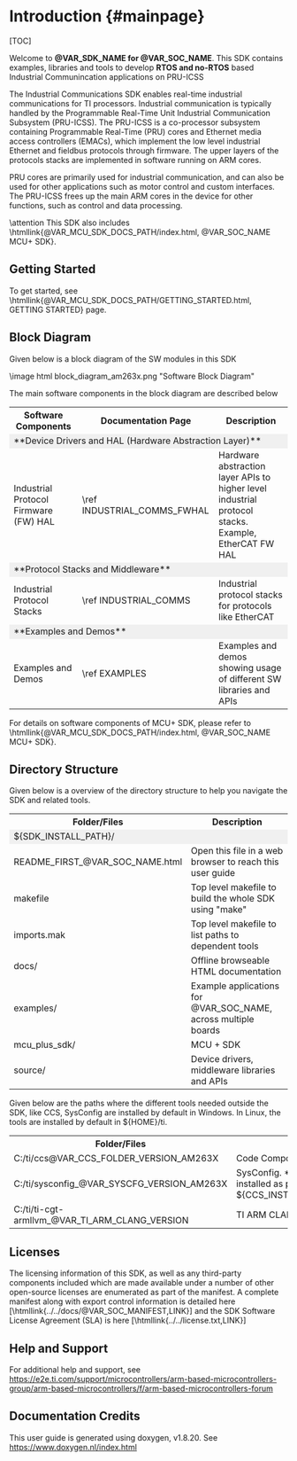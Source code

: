 # Introduction {#mainpage}

[TOC]

Welcome to **@VAR_SDK_NAME for @VAR_SOC_NAME**. This SDK contains examples, libraries and tools to develop **RTOS and no-RTOS** based Industrial Communincation applications on PRU-ICSS

The Industrial Communications SDK enables real-time industrial communications for TI processors. Industrial communication is typically handled by the Programmable Real-Time Unit Industrial Communication Subsystem (PRU-ICSS). The PRU-ICSS is a co-processor subsystem containing Programmable Real-Time (PRU) cores and Ethernet media access controllers (EMACs), which implement the low level industrial Ethernet and fieldbus protocols through firmware. The upper layers of the protocols stacks are implemented in software running on ARM cores.

PRU cores are primarily used for industrial communication, and can also be used for other applications such as motor control and custom interfaces. The PRU-ICSS frees up the main ARM cores in the device for other functions, such as control and data processing.

\attention This SDK also includes \htmllink{@VAR_MCU_SDK_DOCS_PATH/index.html, @VAR_SOC_NAME MCU+ SDK}.

## Getting Started

To get started, see \htmllink{@VAR_MCU_SDK_DOCS_PATH/GETTING_STARTED.html, GETTING STARTED} page.

## Block Diagram

Given below is a block diagram of the SW modules in this SDK

\image html block_diagram_am263x.png "Software Block Diagram"

The main software components in the block diagram are described below


<table>
<tr>
    <th>Software Components
    <th>Documentation Page
    <th>Description
</tr>
<tr><td colspan="3" bgcolor=#F0F0F0>**Device Drivers and HAL (Hardware Abstraction Layer)**</td></tr>
<tr>
    <td>Industrial Protocol Firmware (FW) HAL
    <td> \ref INDUSTRIAL_COMMS_FWHAL
    <td>Hardware abstraction layer APIs to higher level industrial protocol stacks. Example, EtherCAT FW HAL
</tr>
<tr><td colspan="3" bgcolor=#F0F0F0>**Protocol Stacks and Middleware**</td></tr>
<tr>
    <td>Industrial Protocol Stacks
    <td> \ref INDUSTRIAL_COMMS
    <td>Industrial protocol stacks for protocols like EtherCAT
</tr>
<tr><td colspan="3" bgcolor=#F0F0F0>**Examples and Demos**</td></tr>
<tr>
    <td>Examples and Demos
    <td>\ref EXAMPLES
    <td>Examples and demos showing usage of different SW libraries and APIs
</tr>
</table>

For details on software components of MCU+ SDK, please refer to \htmllink{@VAR_MCU_SDK_DOCS_PATH/index.html, @VAR_SOC_NAME MCU+ SDK}.

## Directory Structure

Given below is a overview of the directory structure to help you navigate the SDK and related tools.

<table>
<tr>
    <th>Folder/Files
    <th>Description
</tr>
<tr><td colspan="2" bgcolor=#F0F0F0> ${SDK_INSTALL_PATH}/</td></tr>
<tr>
    <td>README_FIRST_@VAR_SOC_NAME.html
    <td>Open this file in a web browser to reach this user guide</td>
</tr>
<tr>
    <td>makefile
    <td>Top level makefile to build the whole SDK using "make"</td>
</tr>
<tr>
    <td>imports.mak
    <td>Top level makefile to list paths to dependent tools</td>
</tr>
<tr>
    <td>docs/
    <td>Offline browseable HTML documentation</td>
</tr>
<tr>
    <td>examples/
    <td>Example applications for @VAR_SOC_NAME, across multiple boards </td>
</tr>
<tr>
    <td>mcu_plus_sdk/
    <td>MCU + SDK</td>
</tr>
<tr>
    <td>source/
    <td>Device drivers, middleware libraries and APIs</td>
</tr>
</table>

Given below are the paths where the different tools needed outside the SDK, like CCS, SysConfig are installed by default in Windows.
In Linux, the tools are installed by default in ${HOME}/ti.

<table>
<tr>
    <th>Folder/Files
    <th>Description
</tr>
<tr>
    <td>C:/ti/ccs@VAR_CCS_FOLDER_VERSION_AM263X
    <td>Code Composer Studio</td>
</tr>
<tr>
    <td>C:/ti/sysconfig_@VAR_SYSCFG_VERSION_AM263X
    <td>SysConfig. **NOTE**, SysConfig is also installed as part of CCS at ${CCS_INSTALL_PATH}/ccs/utils/sysconfig_x.x.x</td>
</tr>
<tr>
    <td>C:/ti/ti-cgt-armllvm_@VAR_TI_ARM_CLANG_VERSION
    <td>TI ARM CLANG compiler tool chain</td>
</tr>
</table>

## Licenses

The licensing information of this SDK, as well as any third-party components included which are made available under a number of other open-source licenses are enumerated as part of the manifest.
A complete manifest along with export control information is detailed here [\htmllink{../../docs/@VAR_SOC_MANIFEST,LINK}] and the SDK Software License Agreement (SLA) is here [\htmllink{../../license.txt,LINK}]

## Help and Support

For additional help and support, see https://e2e.ti.com/support/microcontrollers/arm-based-microcontrollers-group/arm-based-microcontrollers/f/arm-based-microcontrollers-forum

## Documentation Credits

This user guide is generated using doxygen, v1.8.20. See https://www.doxygen.nl/index.html
